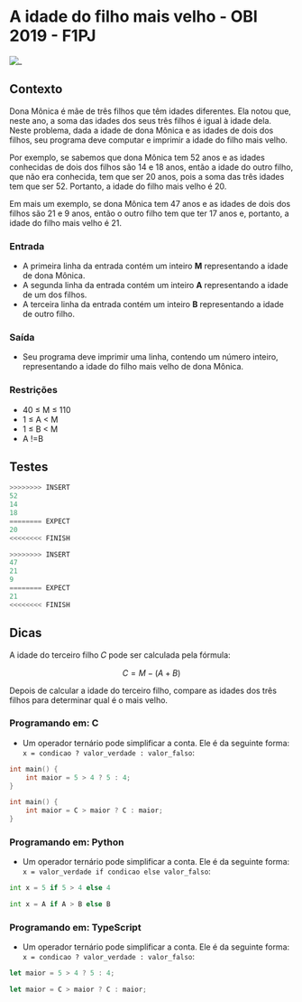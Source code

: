 # A idade do filho mais velho - OBI 2019 - F1PJ

![_](https://raw.githubusercontent.com/qxcodefup/arcade/master/base/monica/cover.jpg)

## Contexto

Dona Mônica é mãe de três filhos que têm idades diferentes. Ela notou que, neste ano, a soma das idades dos seus três filhos é igual à idade dela. Neste problema, dada a idade de dona Mônica e as idades de dois dos filhos, seu programa deve computar e imprimir a idade do filho mais velho.

Por exemplo, se sabemos que dona Mônica tem 52 anos e as idades conhecidas de dois dos filhos são 14 e 18 anos, então a idade do outro filho, que não era conhecida, tem que ser 20 anos, pois a soma das três idades tem que ser 52. Portanto, a idade do filho mais velho é 20.

Em mais um exemplo, se dona Mônica tem 47 anos e as idades de dois dos filhos são 21 e 9 anos, então o outro filho tem que ter 17 anos e, portanto, a idade do filho mais velho é 21.

### Entrada

- A primeira linha da entrada contém um inteiro **M** representando a idade de dona Mônica.  
- A segunda linha da entrada contém um inteiro **A** representando a idade de um dos filhos.
- A terceira linha da entrada contém um inteiro **B** representando a idade de outro filho.

### Saída

- Seu programa deve imprimir uma linha, contendo um número inteiro, representando a idade do filho mais velho de dona Mônica.

### Restrições

- 40 ≤ M ≤ 110
- 1 ≤ A < M
- 1 ≤ B < M
- A !=B

## Testes

```py
>>>>>>>> INSERT
52
14
18
======== EXPECT
20
<<<<<<<< FINISH
```

```py
>>>>>>>> INSERT
47
21
9
======== EXPECT
21
<<<<<<<< FINISH

```

## Dicas

A idade do terceiro filho 𝐶 pode ser calculada pela fórmula:

$$C = M - (A + B)$$

Depois de calcular a idade do terceiro filho, compare as idades dos três filhos para determinar qual é o mais velho.

### Programando em: C

- Um operador ternário pode simplificar a conta. Ele é da seguinte forma:
`x = condicao ? valor_verdade : valor_falso`:

```c
int main() {
    int maior = 5 > 4 ? 5 : 4;    
}  
```

```c
int main() {
    int maior = C > maior ? C : maior;    
}  
```

### Programando em: Python

- Um operador ternário pode simplificar a conta. Ele é da seguinte forma:
`x = valor_verdade if condicao else valor_falso`:

```py
int x = 5 if 5 > 4 else 4
```

```py
int x = A if A > B else B
```

### Programando em: TypeScript

- Um operador ternário pode simplificar a conta. Ele é da seguinte forma:
`x = condicao ? valor_verdade : valor_falso`:

```ts
let maior = 5 > 4 ? 5 : 4;
```

```ts
let maior = C > maior ? C : maior;  
```

